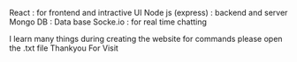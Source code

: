 React              : for frontend and intractive UI 
Node js (express)  : backend and server
Mongo DB           : Data base 
Socke.io           : for real time chatting

I learn many things during creating the website 
for commands please open the .txt file
Thankyou For Visit 
